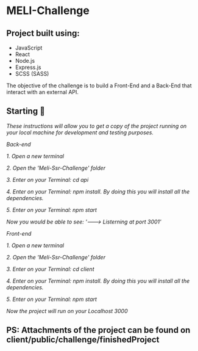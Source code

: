 # MELI-Challenge

## Project built using:

- JavaScript
- React
- Node.js
- Express.js
- SCSS (SASS)

The objective of the challenge is to build a Front-End and a Back-End that interact with an external API.

## Starting 🚀

_These instructions will allow you to get a copy of the project running on your local machine for development and testing purposes._

_Back-end_

_1. Open a new terminal_

_2. Open the 'Meli-Ssr-Challenge' folder_

_3. Enter on your Terminal: cd api_

_4. Enter on your Terminal: npm install. By doing this you will install all the dependencies._

_5. Enter on your Terminal: npm start_

_Now you would be able to see: '---> Listerning at port 3001'_

_Front-end_

_1. Open a new terminal_

_2. Open the 'Meli-Ssr-Challenge' folder_

_3. Enter on your Terminal: cd client_

_4. Enter on your Terminal: npm install. By doing this you will install all the dependencies._

_5. Enter on your Terminal: npm start_

_Now the project will run on your Localhost 3000_

## PS: Attachments of the project can be found on client/public/challenge/finishedProject
